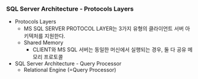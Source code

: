 ### SQL Server Architecture - Protocols Layers 
- Protocols Layers
    + MS SQL SERVER PROTOCOL LAYER는 3가지 유형의 클라이언트 서버 아키텍처를 지원한다.
    + Shared Memory
        * CLIENT와 MS SQL 서버는 동일한 머신에서 실행되는 경우, 둘 다 공유 메모리 프로토콜
- SQL Server Architecture - Query Processor 
    + Relational Engine (=Query Processor)
